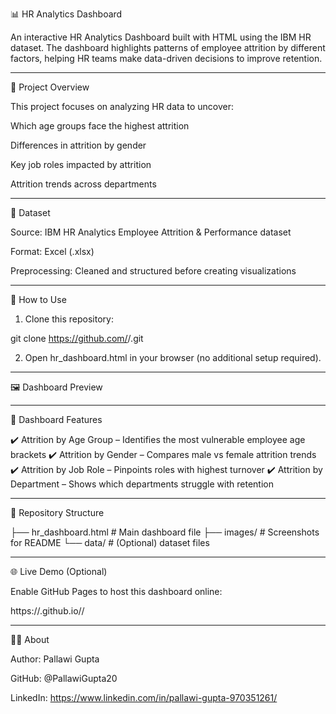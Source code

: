 📊 HR Analytics Dashboard

An interactive HR Analytics Dashboard built with HTML using the IBM HR dataset.
The dashboard highlights patterns of employee attrition by different factors, helping HR teams make data-driven decisions to improve retention.


---

📂 Project Overview

This project focuses on analyzing HR data to uncover:

Which age groups face the highest attrition

Differences in attrition by gender

Key job roles impacted by attrition

Attrition trends across departments



---

📑 Dataset

Source: IBM HR Analytics Employee Attrition & Performance dataset

Format: Excel (.xlsx)

Preprocessing: Cleaned and structured before creating visualizations



---

🚀 How to Use

1. Clone this repository:

git clone https://github.com/<your-username>/<your-repo-name>.git


2. Open hr_dashboard.html in your browser (no additional setup required).




---

🖼️ Dashboard Preview




---

📌 Dashboard Features

✔️ Attrition by Age Group – Identifies the most vulnerable employee age brackets
✔️ Attrition by Gender – Compares male vs female attrition trends
✔️ Attrition by Job Role – Pinpoints roles with highest turnover
✔️ Attrition by Department – Shows which departments struggle with retention


---

📁 Repository Structure

├── hr_dashboard.html # Main dashboard file
├── images/ # Screenshots for README
└── data/ # (Optional) dataset files


---

🌐 Live Demo (Optional)

Enable GitHub Pages to host this dashboard online:

https://<your-username>.github.io/<your-repo-name>/


---

🙋‍♀️ About

Author: Pallawi Gupta

GitHub: @PallawiGupta20

LinkedIn: https://www.linkedin.com/in/pallawi-gupta-970351261/

